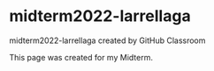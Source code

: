# midterm2022-larrellaga
midterm2022-larrellaga created by GitHub Classroom

This page was created for my Midterm.
